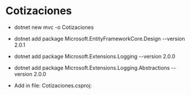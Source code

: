 # Cotizaciones

* dotnet new mvc -o Cotizaciones
* dotnet add package Microsoft.EntityFrameworkCore.Design --version 2.0.1
* dotnet add package Microsoft.Extensions.Logging --version 2.0.0
* dotnet add package Microsoft.Extensions.Logging.Abstractions --version 2.0.0

* Add in file: Cotizaciones.csproj:

<ItemGroup>
  <DotNetCliToolReference Include="Microsoft.VisualStudio.Web.CodeGeneration.Tools" Version="2.0.1" />
  <DotNetCliToolReference Include="Microsoft.EntityFrameworkCore.Tools.DotNet" Version="2.0.1" />
</ItemGroup>
